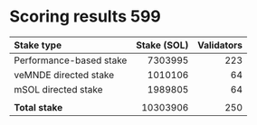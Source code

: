 # Scoring results 599

| Stake type              | Stake (SOL)    | Validators     |
|:------------------------|---------------:|---------------:|
| Performance-based stake | 7303995        | 223            |
| veMNDE directed stake   | 1010106        | 64             |
| mSOL directed stake     | 1989805        | 64             |
|                         |                |                |
| **Total stake**         | 10303906       | 250            |